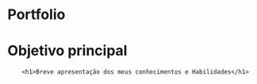 # Portfolio


# Objetivo principal

        <h1>Breve apresentação dos meus conhecimentos e Habilidades</h1>